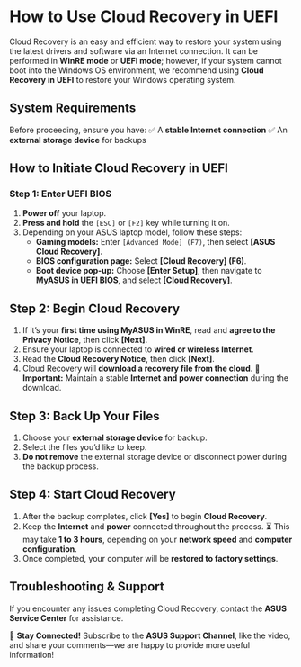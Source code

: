 # **How to Use Cloud Recovery in UEFI**

Cloud Recovery is an easy and efficient way to restore your system using the latest drivers and software via an Internet connection. It can be performed in **WinRE mode** or **UEFI mode**; however, if your system cannot boot into the Windows OS environment, we recommend using **Cloud Recovery in UEFI** to restore your Windows operating system.

## **System Requirements**

Before proceeding, ensure you have: ✅ A **stable Internet connection** ✅ An **external storage device** for backups

## **How to Initiate Cloud Recovery in UEFI**

### **Step 1: Enter UEFI BIOS**

1. **Power off** your laptop.  
2. **Press and hold** the `[ESC]` or `[F2]` key while turning it on.  
3. Depending on your ASUS laptop model, follow these steps:  
   * **Gaming models:** Enter `[Advanced Mode] (F7)`, then select **\[ASUS Cloud Recovery\]**.  
   * **BIOS configuration page:** Select **\[Cloud Recovery\] (F6)**.  
   * **Boot device pop-up:** Choose **\[Enter Setup\]**, then navigate to **MyASUS in UEFI BIOS**, and select **\[Cloud Recovery\]**.

## **Step 2: Begin Cloud Recovery**

1. If it’s your **first time using MyASUS in WinRE**, read and **agree to the Privacy Notice**, then click **\[Next\]**.  
2. Ensure your laptop is connected to **wired or wireless Internet**.  
3. Read the **Cloud Recovery Notice**, then click **\[Next\]**.  
4. Cloud Recovery will **download a recovery file from the cloud**. 📌 **Important:** Maintain a stable **Internet and power connection** during the download.

## **Step 3: Back Up Your Files**

1. Choose your **external storage device** for backup.  
2. Select the files you’d like to keep.  
3. **Do not remove** the external storage device or disconnect power during the backup process.

## **Step 4: Start Cloud Recovery**

1. After the backup completes, click **\[Yes\]** to begin **Cloud Recovery**.  
2. Keep the **Internet** and **power** connected throughout the process. ⏳ This may take **1 to 3 hours**, depending on your **network speed** and **computer configuration**.  
3. Once completed, your computer will be **restored to factory settings**.

## **Troubleshooting & Support**

If you encounter any issues completing Cloud Recovery, contact the **ASUS Service Center** for assistance.

📌 **Stay Connected\!** Subscribe to the **ASUS Support Channel**, like the video, and share your comments—we are happy to provide more useful information\!

